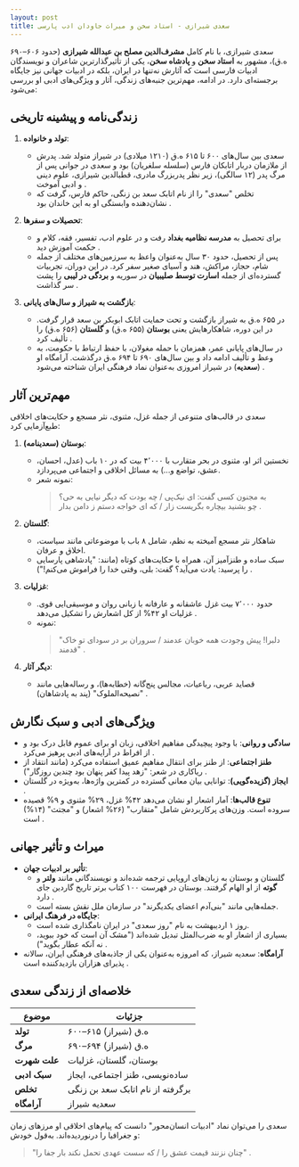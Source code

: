 ```yaml
---
layout: post
title: سعدی شیرازی - استاد سخن و میراث جاودان ادب پارسی
---
```

  
سعدی شیرازی، با نام کامل **مشرف‌الدین مصلح بن عبدالله شیرازی** (حدود ۶۰۶–۶۹۰ ه.ق)، مشهور به **استاد سخن** و **پادشاه سخن**، یکی از تأثیرگذارترین شاعران و نویسندگان ادبیات فارسی است که آثارش نه‌تنها در ایران، بلکه در ادبیات جهانی نیز جایگاه برجسته‌ای دارد. در ادامه، مهم‌ترین جنبه‌های زندگی، آثار و ویژگی‌های ادبی او بررسی می‌شود:

## زندگی‌نامه و پیشینه تاریخی
1. **تولد و خانواده**:  
   - سعدی بین سال‌های ۶۰۰ تا ۶۱۵ ه.ق (۱۲۱۰ میلادی) در شیراز متولد شد. پدرش از ملازمان دربار اتابکان فارس (سلسله سلغریان) بود و سعدی در جوانی پس از مرگ پدر (۱۲ سالگی)، زیر نظر پدربزرگ مادری، قطبالدین شیرازی، علوم دینی و ادبی آموخت .  
   - تخلص "سعدی" را از نام اتابک سعد بن زنگی، حاکم فارس، گرفت که نشان‌دهنده وابستگی او به این خاندان بود .

2. **تحصیلات و سفرها**:  
   - برای تحصیل به **مدرسه نظامیه بغداد** رفت و در علوم ادب، تفسیر، فقه، کلام و حکمت آموزش دید .  
   - پس از تحصیل، حدود ۳۰ سال به‌عنوان واعظ به سرزمین‌های مختلف از جمله شام، حجاز، مراکش، هند و آسیای صغیر سفر کرد. در این دوران، تجربیات گسترده‌ای از جمله **اسارت توسط صلیبیان** در سوریه و **بردگی در لیبی** را پشت سر گذاشت .  

3. **بازگشت به شیراز و سال‌های پایانی**:  
   - در ۶۵۵ ه.ق به شیراز بازگشت و تحت حمایت اتابک ابوبکر بن سعد قرار گرفت. در این دوره، شاهکارهایش یعنی **بوستان** (۶۵۵ ه.ق) و **گلستان** (۶۵۶ ه.ق) را تألیف کرد .  
   - در سال‌های پایانی عمر، همزمان با حمله مغولان، با حفظ ارتباط با حکومت، به وعظ و تألیف ادامه داد و بین سال‌های ۶۹۰ تا ۶۹۴ ه.ق درگذشت. آرامگاه او (**سعدیه**) در شیراز امروزی به‌عنوان نماد فرهنگی ایران شناخته می‌شود .

## مهم‌ترین آثار
سعدی در قالب‌های متنوعی از جمله غزل، مثنوی، نثر مسجع و حکایت‌های اخلاقی طبع‌آزمایی کرد:

1. **بوستان (سعدینامه)**:  
   - نخستین اثر او، مثنوی در بحر متقارب با ۴٬۰۰۰ بیت که در ۱۰ باب (عدل، احسان، عشق، تواضع و...) به مسائل اخلاقی و اجتماعی می‌پردازد.  
   - نمونه شعر:  
     > به مجنون کسی گفت: ای نیک‌پی / چه بودت که دیگر نیایی به حی؟  
     > چو بشنید بیچاره بگریست زار / که ای خواجه دستم ز دامن بدار .

2. **گلستان**:  
   - شاهکار نثر مسجع آمیخته به نظم، شامل ۸ باب با موضوعاتی مانند سیاست، اخلاق و عرفان.  
   - سبک ساده و طنزآمیز آن، همراه با حکایت‌های کوتاه (مانند: "پادشاهی پارسایی را پرسید: یادت می‌آید؟ گفت: بلی، وقتی خدا را فراموش می‌کنم!") .

3. **غزلیات**:  
   - حدود ۷٬۰۰۰ بیت غزل عاشقانه و عارفانه با زبانی روان و موسیقی‌ایی قوی. غزلیات او ۴۲% از کل اشعارش را تشکیل می‌دهد .  
   - نمونه:  
     > "دلبرا! پیش وجودت همه خوبان عدمند / سروران بر در سودای تو خاک قدمند" .

4. **دیگر آثار**:  
   - قصاید عربی، رباعیات، مجالس پنج‌گانه (خطابه‌ها)، و رساله‌هایی مانند "نصیحه‌الملوک" (پند به پادشاهان) .

## ویژگی‌های ادبی و سبک نگارش
- **سادگی و روانی**: با وجود پیچیدگی مفاهیم اخلاقی، زبان او برای عموم قابل درک بود و از افراط در آرایه‌های ادبی پرهیز می‌کرد .  
- **طنز اجتماعی**: از طنز برای انتقال مفاهیم عمیق استفاده می‌کرد (مانند انتقاد از ریاکاری در شعر: "زهد پیدا کفر پنهان بود چندین روزگار") .  
- **ایجاز (گزیده‌گویی)**: توانایی بیان معانی گسترده در کمترین واژه‌ها، به‌ویژه در گلستان .  
- **تنوع قالب‌ها**: آمار اشعار او نشان می‌دهد ۴۲% غزل، ۲۹% مثنوی و ۹% قصیده سروده است. وزن‌های پرکاربردش شامل "متقارب" (۲۶% اشعار) و "مجتث" (۱۴%) است .

## میراث و تأثیر جهانی
- **تأثیر بر ادبیات جهان**:  
   - گلستان و بوستان به زبان‌های اروپایی ترجمه شده‌اند و نویسندگانی مانند **ولتر** و **گوته** از او الهام گرفتند. بوستان در فهرست ۱۰۰ کتاب برتر تاریخ گاردین جای دارد .  
   - جمله‌هایی مانند "بنی‌آدم اعضای یکدیگرند" در سازمان ملل نقش بسته است.  
- **جایگاه در فرهنگ ایرانی**:  
   - روز ۱ اردیبهشت به نام "روز سعدی" در ایران نامگذاری شده است.  
   - بسیاری از اشعار او به ضرب‌المثل تبدیل شده‌اند ("مشک آن است که خود ببوید، نه آنکه عطار بگوید") .  
- **آرامگاه**: سعدیه شیراز، که امروزه به‌عنوان یکی از جاذبه‌های فرهنگی ایران، سالانه پذیرای هزاران بازدیدکننده است .

## خلاصه‌ای از زندگی سعدی

| موضوع | جزئیات |
|-------|--------|
| **تولد** | ۶۰۰–۶۱۵ ه.ق (شیراز) |
| **مرگ** | ۶۹۰–۶۹۴ ه.ق (شیراز) |
| **علت شهرت** | بوستان، گلستان، غزلیات |
| **سبک ادبی** | ساده‌نویسی، طنز اجتماعی، ایجاز |
| **تخلص** | برگرفته از نام اتابک سعد بن زنگی |
| **آرامگاه** | سعدیه شیراز |

سعدی را می‌توان نماد "ادبیات انسان‌محور" دانست که پیام‌های اخلاقی او مرزهای زمان و جغرافیا را درنوردیده‌اند. به‌قول خودش:  
> "چنان نزنند قیمت عشق را / که سست عهدی تحمل نکند بار جفا را" .

